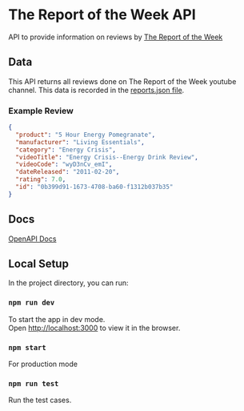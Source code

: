 # The Report of the Week API

API to provide information on reviews by [The Report of the Week](https://www.youtube.com/user/TheReportOfTheWeek)

## Data

This API returns all reviews done on The Report of the Week youtube channel.
This data is recorded in the [reports.json file](./data/reports.json).

### Example Review

```json
{
  "product": "5 Hour Energy Pomegranate",
  "manufacturer": "Living Essentials",
  "category": "Energy Crisis",
  "videoTitle": "Energy Crisis--Energy Drink Review",
  "videoCode": "wyD3nCv_emI",
  "dateReleased": "2011-02-20",
  "rating": 7.0,
  "id": "0b399d91-1673-4708-ba60-f1312b037b35"
}
```

## Docs

[OpenAPI Docs](https://the-report-of-the-weekapi/docs)

## Local Setup

In the project directory, you can run:

### `npm run dev`

To start the app in dev mode.\
Open [http://localhost:3000](http://localhost:3000) to view it in the browser.

### `npm start`

For production mode

### `npm run test`

Run the test cases.
